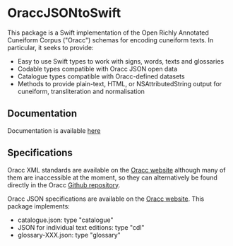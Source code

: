 # OraccJSONtoSwift

This package is a Swift implementation of the Open Richly Annotated Cuneiform Corpus ("Oracc")  schemas for encoding cuneiform texts. In particular, it seeks to provide:
- Easy to use Swift types to work with signs, words, texts and glossaries
- Codable types compatible with Oracc JSON open data
- Catalogue types compatible with Oracc-defined datasets
- Methods to provide plain-text, HTML, or NSAttributedString output for cuneiform, transliteration and normalisation

## Documentation
Documentation is available [here](./Documentation/Reference/README.md)


## Specifications
Oracc XML standards are available on the [Oracc website](http://oracc.museum.upenn.edu/doc/about/standards/index.html) although many of them are inaccessible at the moment, so they can alternatively be found directly in the Oracc [Github repository](https://github.com/oracc/oracc/tree/master/doc/ns).

Oracc JSON specifications are available on the [Oracc website](http://oracc.museum.upenn.edu/doc/opendata/index.html). This package implements:

- catalogue.json: type "catalogue"
- JSON for individual text editions: type "cdl"
- glossary-XXX.json: type "glossary"

